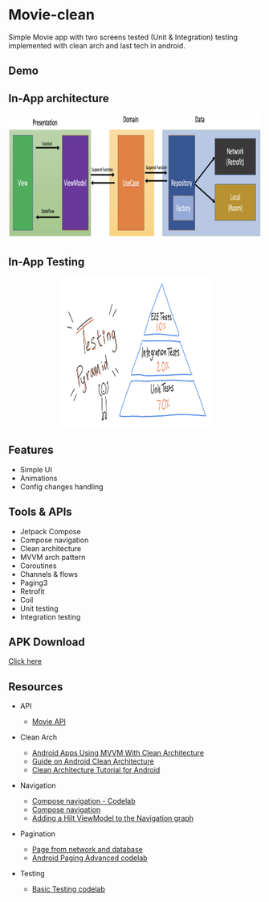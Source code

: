 # Movie-clean
Simple Movie app with two screens tested (Unit &amp; Integration) testing implemented with clean arch and last tech in android.

## Demo


## In-App architecture
<p align="center">
  <img src="img/arch.png" height="250" width="900">
</p>

## In-App Testing
<p align="center">
  <img src="img/testing.png" height="300" width="300">
</p>

## Features
- Simple UI
- Animations
- Config changes handling

## Tools & APIs
- Jetpack Compose
- Compose navigation
- Clean architecture
- MVVM arch pattern
- Coroutines
- Channels & flows
- Paging3
- Retrofit
- Coil
- Unit testing
- Integration testing


## APK Download
[Click here](https://drive.google.com/drive/u/0/folders/1qNqkgHqWy9jcexae_uSZLWZVJmhPxp_O)


## Resources
- API
  - [Movie API](https://www.themoviedb.org/documentation/api)
  
- Clean Arch
  - [Android Apps Using MVVM With Clean Architecture](https://www.toptal.com/android/android-apps-mvvm-with-clean-architecture)
  - [Guide on Android Clean Architecture](https://mirror-medium.com/?m=https://medium.com/android-dev-hacks/detailed-guide-on-android-clean-architecture-9eab262a9011&xt=true)
  - [Clean Architecture Tutorial for Android](https://www.raywenderlich.com/3595916-clean-architecture-tutorial-for-android-getting-started)

- Navigation
  - [Compose navigation - Codelab](https://developer.android.com/codelabs/jetpack-compose-navigation#5)
  - [Compose navigation](https://developer.android.com/jetpack/compose/navigation)
  - [Adding a Hilt ViewModel to the Navigation graph](https://proandroiddev.com/jetpack-compose-adding-a-hilt-viewmodel-to-navigation-28cdc95e28bb)

- Pagination
  - [Page from network and database](https://developer.android.com/topic/libraries/architecture/paging/v3-network-db)
  - [Android Paging Advanced codelab](https://developer.android.com/codelabs/android-paging#0) 
  
  
- Testing
  - [Basic Testing codelab](https://developer.android.com/codelabs/advanced-android-kotlin-training-testing-test-doubles#0)
  
